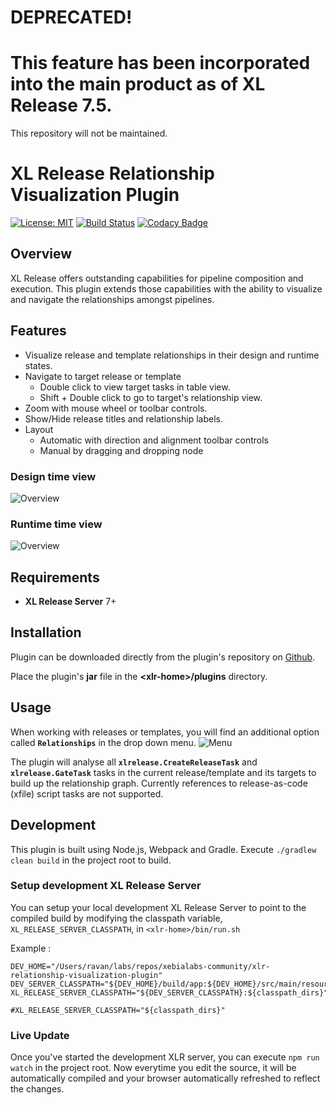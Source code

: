 # DEPRECATED!  
# This feature has been incorporated into the main product as of XL Release 7.5.

This repository will not be maintained.

# XL Release Relationship Visualization Plugin

[![License: MIT](https://img.shields.io/badge/License-MIT-yellow.svg)](https://opensource.org/licenses/MIT)
[![Build Status](https://travis-ci.org/xebialabs-community/xlr-relationships-visualization-plugin.svg?branch=master)](https://travis-ci.org/xebialabs-community/xlr-relationships-visualization-plugin)
[![Codacy Badge](https://api.codacy.com/project/badge/Grade/dd9fbe9c3da043cd87997378b4fd91a3)](https://www.codacy.com/app/ravan/xlr-relationships-visualization-plugin?utm_source=github.com&amp;utm_medium=referral&amp;utm_content=xebialabs-community/xlr-relationships-visualization-plugin&amp;utm_campaign=Badge_Grade)
## Overview ##


XL Release offers outstanding capabilities for pipeline composition and execution. This plugin extends those capabilities
with the ability to visualize and navigate the relationships amongst pipelines.

  
## Features ##

* Visualize release and template relationships in their design and runtime states.
* Navigate to target release or template
    * Double click to view target tasks in table view.
    * Shift + Double click to go to target's relationship view.
* Zoom with mouse wheel or toolbar controls.
* Show/Hide release titles and relationship labels.
* Layout
    * Automatic with direction and alignment toolbar controls
    * Manual by dragging and dropping node

### Design time view
![Overview](images/designtime-overview.png)

### Runtime time view
![Overview](images/runtime-overview.png)

## Requirements ##

* **XL Release Server** 7+
		

## Installation ##


Plugin can be downloaded directly from the plugin's repository on [Github](https://github.com/xebialabs-community/xlr-relationships-visualization-plugin/releases).

Place the plugin's **jar** file in the __&lt;xlr-home&gt;/plugins__ directory. 

## Usage ##

When working with releases or templates, you will find an additional option called **`Relationships`** in the drop down menu.
![Menu](images/menu.png)

The plugin will analyse all **`xlrelease.CreateReleaseTask`** and **`xlrelease.GateTask`** tasks in the current release/template and its targets to build up the relationship graph.
Currently references to release-as-code (xfile) script tasks are not supported.

## Development ##

This plugin is built using Node.js, Webpack and Gradle.
Execute `./gradlew clean build` in the project root to build.

### Setup development XL Release Server ###

You can setup your local development XL Release Server to point to the compiled build by modifying the classpath variable, `XL_RELEASE_SERVER_CLASSPATH`, in `<xlr-home>/bin/run.sh` 

Example :

```
DEV_HOME="/Users/ravan/labs/repos/xebialabs-community/xlr-relationship-visualization-plugin"
DEV_SERVER_CLASSPATH="${DEV_HOME}/build/app:${DEV_HOME}/src/main/resources/:${DEV_HOME}/src/main/jython/"
XL_RELEASE_SERVER_CLASSPATH="${DEV_SERVER_CLASSPATH}:${classpath_dirs}"

#XL_RELEASE_SERVER_CLASSPATH="${classpath_dirs}"
```

### Live Update ###

Once you've started the development XLR server, you can execute `npm run watch` in the project root.  Now everytime you edit the source, it will be automatically compiled and your browser automatically refreshed to reflect the changes.


